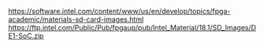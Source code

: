 https://software.intel.com/content/www/us/en/develop/topics/fpga-academic/materials-sd-card-images.html
https://ftp.intel.com/Public/Pub/fpgaup/pub/Intel_Material/18.1/SD_Images/DE1-SoC.zip
